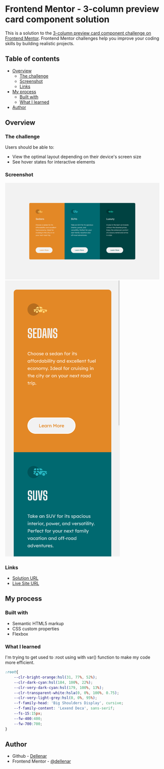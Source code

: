 # Frontend Mentor - 3-column preview card component solution

This is a solution to the [3-column preview card component challenge on Frontend Mentor](https://www.frontendmentor.io/challenges/3column-preview-card-component-pH92eAR2-). Frontend Mentor challenges help you improve your coding skills by building realistic projects. 

## Table of contents

- [Overview](#overview)
  - [The challenge](#the-challenge)
  - [Screenshot](#screenshot)
  - [Links](#links)
- [My process](#my-process)
  - [Built with](#built-with)
  - [What I learned](#what-i-learned)
- [Author](#author)

## Overview

### The challenge

Users should be able to:

- View the optimal layout depending on their device's screen size
- See hover states for interactive elements

### Screenshot

![Dekstop - Design](design/screenshot-desktop.png)
![Mobile - Design](design/screenshot-mobile.png)

### Links

- [Solution URL](https://github.com/dellenar/3-column-preview-card-component)
- [Live Site URL](https://dellenar.github.io/3-column-preview-card-component/)

## My process

### Built with

- Semantic HTML5 markup
- CSS custom properties
- Flexbox

### What I learned

I'm trying to get used to :root using with var() function to make my code more efficient.

```css
:root{
    --clr-bright-orange:hsl(31, 77%, 52%);
    --clr-dark-cyan:hsl(184, 100%, 22%);
    --clr-very-dark-cyan:hsl(179, 100%, 13%);
    --clr-transparent-white:hsla(0, 0%, 100%, 0.75);
    --clr-very-light-grey:hsl(0, 0%, 95%);
    --f-family-head: 'Big Shoulders Display', cursive;
    --f-family-content: 'Lexend Deca', sans-serif;
    --fs-15:15px;
    --fw-400:400;
    --fw-700:700;
}
```
## Author

- Github - [Dellenar](https://github.com/dellenar)
- Frontend Mentor - [@dellenar](https://www.frontendmentor.io/profile/dellenar)
